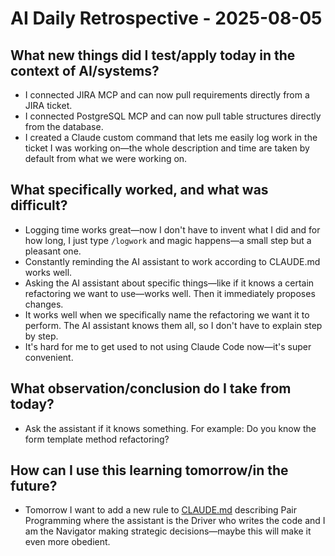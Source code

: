 # AI Daily Retrospective - 2025-08-05

## **What new things did I test/apply today in the context of AI/systems?**

- I connected JIRA MCP and can now pull requirements directly from a JIRA ticket.
- I connected PostgreSQL MCP and can now pull table structures directly from the database.
- I created a Claude custom command that lets me easily log work in the ticket I was working on—the whole description and time are taken by default from what we were working on.

## **What specifically worked, and what was difficult?**

- Logging time works great—now I don't have to invent what I did and for how long, I just type `/logwork` and magic happens—a small step but a pleasant one.
- Constantly reminding the AI assistant to work according to CLAUDE.md works well.
- Asking the AI assistant about specific things—like if it knows a certain refactoring we want to use—works well. Then it immediately proposes changes.
- It works well when we specifically name the refactoring we want it to perform. The AI assistant knows them all, so I don't have to explain step by step.
- It's hard for me to get used to not using Claude Code now—it's super convenient.

## **What observation/conclusion do I take from today?**

- Ask the assistant if it knows something. For example: Do you know the form template method refactoring?

## **How can I use this learning tomorrow/in the future?**

- Tomorrow I want to add a new rule to [CLAUDE.md](http://CLAUDE.md) describing Pair Programming where the assistant is the Driver who writes the code and I am the Navigator making strategic decisions—maybe this will make it even more obedient.
